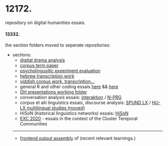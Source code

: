 # 12172.
repository on digital humanities essais.
#### 13332.
the section folders moved to seperate repositories:

- sections:
  - [digital drama analysis](https://github.com/esteeschwarz/DD_ss22)
  - [corpus term paper](https://github.com/esteeschwarz/DYN_ss22)
  - [psycholingusitic experiment evaluation](https://github.com/esteeschwarz/hux2021)
  - [hebrew transcription work](https://github.com/esteeschwarz/R-essais/tree/main/IVRIT)
  - [yiddish corpus work, transcription...](https://github.com/esteeschwarz/dybbuk-cor)
  - general R and other coding essais [here](https://github.com/esteeschwarz/R-essais) && [here](https://github.com/esteeschwarz/essais/tree/main/docs/STAT_R)
  - [DH presentations working folder](https://github.com/esteeschwarz/DH_essais/tree/main/sections/pr)
  - conversation analysis essais: [interaktion](https://github.com/esteeschwarz/CA_ws2122/tree/main/INT_CA) / [N-PRG](https://github.com/esteeschwarz/CA_ws2122/tree/main/NPRG)
  - corpus et alii linguistics essais, discourse analysis: [SPUND LX](https://github.com/esteeschwarz/SPUND-LX) / [HU-LX multilingual studies (moved)](https://github.com/esteeschwarz/HU-LX)
  - HiSoN (historical linguistics networks) essais: [HiSoN](https://github.com/esteeschwarz/HiSon)   
  - [EXC 2020](https://github.com/esteeschwarz/ETCRA5_dd23) - essais in the context of the Cluster Temporal Communities 
  ----
  - [frontend output assembly](https://userpage.fu-berlin.de/stschwarz/links?title=adaskool&ref=github) of (recent relevant learnings.)

